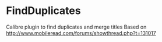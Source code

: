 # FindDuplicates
Calibre plugin to find duplicates and merge titles
Based on http://www.mobileread.com/forums/showthread.php?t=131017
